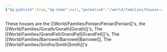```yaml
---
{"dg-publish":true,"dg-home":null,"permalink":"/world/families/houses-of-reclamation/","dgPassFrontmatter":true,"created":"2025-03-10T16:34:21.588-04:00","updated":"2025-03-16T19:11:01.088-04:00"}
---
```



These houses are the [[World/Families/Fenian/Fenian\|Fenian]]'s, the [[World/Families/Gorath/Gorath\|Gorath]]'s, The [[World/Families/GrandFell/GrandFell\|GrandFell]]'s, The [[World/Families/Barrowel/Barrowel\|Barrowel]], The [[World/Families/Smiths/Smith\|Smith]]'s